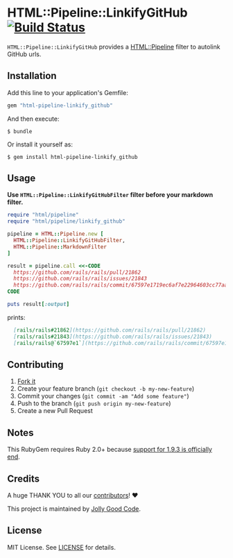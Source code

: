 # HTML::Pipeline::LinkifyGitHub [![Build Status](https://travis-ci.org/jollygoodcode/html-pipeline-linkify_github.svg)](https://travis-ci.org/jollygoodcode/html-pipeline-linkify_github)

`HTML::Pipeline::LinkifyGitHub` provides a [HTML::Pipeline](https://github.com/jch/html-pipeline)
filter to autolink GitHub urls.

## Installation

Add this line to your application's Gemfile:

```ruby
gem "html-pipeline-linkify_github"
```

And then execute:

    $ bundle

Or install it yourself as:

    $ gem install html-pipeline-linkify_github

## Usage

**Use `HTML::Pipeline::LinkifyGitHubFilter` filter before your markdown filter.**

```ruby
require "html/pipeline"
require "html/pipeline/linkify_github"

pipeline = HTML::Pipeline.new [
  HTML::Pipeline::LinkifyGitHubFilter,
  HTML::Pipeline::MarkdownFilter
]

result = pipeline.call <<-CODE
  https://github.com/rails/rails/pull/21862
  https://github.com/rails/rails/issues/21843
  https://github.com/rails/rails/commit/67597e1719ec6af7e22964603cc77aa5b085a864
CODE

puts result[:output]
```

prints:

```markdown
  [rails/rails#21862](https://github.com/rails/rails/pull/21862)
  [rails/rails#21843](https://github.com/rails/rails/issues/21843)
  [rails/rails@`67597e1`](https://github.com/rails/rails/commit/67597e1719ec6af7e22964603cc77aa5b085a864)
```

## Contributing

1. [Fork it](https://github.com/jollygoodcode/html-pipeline-linkify_github/fork)
2. Create your feature branch (`git checkout -b my-new-feature`)
3. Commit your changes (`git commit -am "Add some feature"`)
4. Push to the branch (`git push origin my-new-feature`)
5. Create a new Pull Request

## Notes

This RubyGem requires Ruby 2.0+ because [support for 1.9.3 is officially end](https://www.ruby-lang.org/en/news/2014/01/10/ruby-1-9-3-will-end-on-2015/).

## Credits

A huge THANK YOU to all our [contributors](https://github.com/jollygoodcode/twemoji/graphs/contributors)! :heart:

This project is maintained by [Jolly Good Code](http://www.jollygoodcode.com).

## License

MIT License. See [LICENSE](LICENSE) for details.
